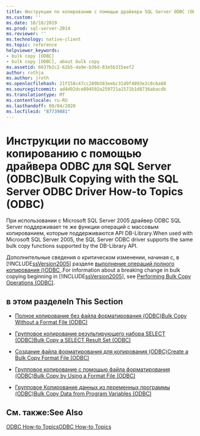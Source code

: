 ```yaml
---
title: Инструкции по копированию с помощью драйвера SQL Server ODBC (ODBC) | Документация Майкрософт
ms.custom: ''
ms.date: 10/18/2019
ms.prod: sql-server-2014
ms.reviewer: ''
ms.technology: native-client
ms.topic: reference
helpviewer_keywords:
- bulk copy [ODBC]
- bulk copy [ODBC], about bulk copy
ms.assetid: 6037b2c2-62b5-4a9e-b36d-83e5b315eef2
author: rothja
ms.author: jroth
ms.openlocfilehash: 21f158c47cc289b583eebc31d9f4893e2c0c6a88
ms.sourcegitcommit: ad4d92dce894592a259721a1571b1d8736abacdb
ms.translationtype: MT
ms.contentlocale: ru-RU
ms.lasthandoff: 08/04/2020
ms.locfileid: "87739881"
---
```

# <a name="bulk-copying-with-the-sql-server-odbc-driver-how-to-topics-odbc"></a><span data-ttu-id="514bf-102">Инструкции по массовому копированию с помощью драйвера ODBC для SQL Server (ODBC)</span><span class="sxs-lookup"><span data-stu-id="514bf-102">Bulk Copying with the SQL Server ODBC Driver How-to Topics (ODBC)</span></span>
  <span data-ttu-id="514bf-103">При использовании с Microsoft SQL Server 2005 драйвер ODBC SQL Server поддерживает те же функции операций с массовым копированием, которые поддерживаются API DB-Library.</span><span class="sxs-lookup"><span data-stu-id="514bf-103">When used with Microsoft SQL Server 2005, the SQL Server ODBC driver supports the same bulk copy functions supported by the DB-Library API.</span></span>  
  
 <span data-ttu-id="514bf-104">Дополнительные сведения о критическом изменении, начиная с, в [!INCLUDE[ssVersion2005](../../../includes/ssversion2005-md.md)] разделе [выполнение операций полного копирования &#40;&#41;ODBC ](../../native-client-odbc-bulk-copy-operations/performing-bulk-copy-operations-odbc.md).</span><span class="sxs-lookup"><span data-stu-id="514bf-104">For information about a breaking change in bulk copying beginning in [!INCLUDE[ssVersion2005](../../../includes/ssversion2005-md.md)], see [Performing Bulk Copy Operations &#40;ODBC&#41;](../../native-client-odbc-bulk-copy-operations/performing-bulk-copy-operations-odbc.md).</span></span>  
  
## <a name="in-this-section"></a><span data-ttu-id="514bf-105">в этом разделе</span><span class="sxs-lookup"><span data-stu-id="514bf-105">In This Section</span></span>  
  
-   [<span data-ttu-id="514bf-106">Полное копирование без файла форматирования &#40;ODBC&#41;</span><span class="sxs-lookup"><span data-stu-id="514bf-106">Bulk Copy Without a Format File &#40;ODBC&#41;</span></span>](bulk-copy-without-a-format-file-odbc.md)  
  
-   [<span data-ttu-id="514bf-107">Групповое копирование результирующего набора SELECT &#40;ODBC&#41;</span><span class="sxs-lookup"><span data-stu-id="514bf-107">Bulk Copy a SELECT Result Set &#40;ODBC&#41;</span></span>](bulk-copy-a-select-result-set-odbc.md)  
  
-   [<span data-ttu-id="514bf-108">Создание файла форматирования для копирования &#40;ODBC&#41;</span><span class="sxs-lookup"><span data-stu-id="514bf-108">Create a Bulk Copy Format File &#40;ODBC&#41;</span></span>](create-a-bulk-copy-format-file-odbc.md)  
  
-   [<span data-ttu-id="514bf-109">Групповое копирование с помощью файла форматирования &#40;ODBC&#41;</span><span class="sxs-lookup"><span data-stu-id="514bf-109">Bulk Copy by Using a Format File &#40;ODBC&#41;</span></span>](bulk-copy-by-using-a-format-file-odbc.md)  
  
-   [<span data-ttu-id="514bf-110">Групповое Копирование данных из переменных программы &#40;ODBC&#41;</span><span class="sxs-lookup"><span data-stu-id="514bf-110">Bulk Copy Data from Program Variables &#40;ODBC&#41;</span></span>](bulk-copy-data-from-program-variables-odbc.md)  
  
## <a name="see-also"></a><span data-ttu-id="514bf-111">См. также:</span><span class="sxs-lookup"><span data-stu-id="514bf-111">See Also</span></span>  
 [<span data-ttu-id="514bf-112">ODBC How-to Topics</span><span class="sxs-lookup"><span data-stu-id="514bf-112">ODBC How-to Topics</span></span>](../odbc-how-to-topics.md)  
  
  
